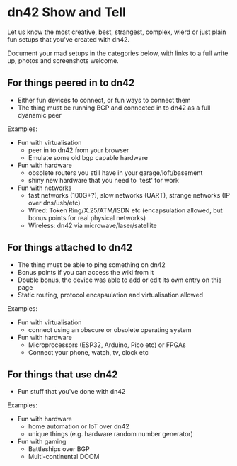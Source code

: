 # dn42 Show and Tell

Let us know the most creative, best, strangest, complex, wierd or just plain fun setups that you've created with dn42. 

Document your mad setups in the categories below, with links to a full write up, photos and screenshots welcome.


## For things peered in to dn42
 - Either fun devices to connect, or fun ways to connect them
 - The thing must be running BGP and connected in to dn42 as a full dyanamic peer

Examples:
 - Fun with virtualisation
   - peer in to dn42 from your browser
   - Emulate some old bgp capable hardware
 - Fun with hardware
   - obsolete routers you still have in your garage/loft/basement
   - shiny new hardware that you need to 'test' for work
 - Fun with networks
   - fast networks (100G+?), slow networks (UART), strange networks (IP over dns/usb/etc)
   - Wired: Token Ring/X.25/ATM/ISDN etc (encapsulation allowed, but bonus points for real physical networks)
   - Wireless: dn42 via microwave/laser/satellite

## For things attached to dn42
 - The thing must be able to ping something on dn42
 - Bonus points if you can access the wiki from it
 - Double bonus, the device was able to add or edit its own entry on this page
 - Static routing, protocol encapsulation and virtualisation allowed

Examples:
 - Fun with virtualisation
   - connect using an obscure or obsolete operating system
 - Fun with hardware
   - Microprocessors (ESP32, Arduino, Pico etc) or FPGAs
   - Connect your phone, watch, tv, clock etc

## For things that use dn42
 - Fun stuff that you've done with dn42

Examples:
 - Fun with hardware
   - home automation or IoT over dn42
   - unique things (e.g. hardware random number generator)
 - Fun with gaming
   - Battleships over BGP
   - Multi-continental DOOM